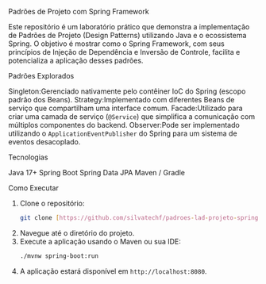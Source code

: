 Padrões de Projeto com Spring Framework

Este repositório é um laboratório prático que demonstra a implementação de Padrões de Projeto (Design Patterns) utilizando Java e o ecossistema Spring. O objetivo é mostrar como o Spring Framework, com seus princípios de Injeção de Dependência e Inversão de Controle, facilita e potencializa a aplicação desses padrões.

Padrões Explorados

Singleton:Gerenciado nativamente pelo contêiner IoC do Spring (escopo padrão dos Beans).
Strategy:Implementado com diferentes Beans de serviço que compartilham uma interface comum.
Facade:Utilizado para criar uma camada de serviço (`@Service`) que simplifica a comunicação com múltiplos componentes do backend.
Observer:Pode ser implementado utilizando o `ApplicationEventPublisher` do Spring para um sistema de eventos desacoplado.


Tecnologias

Java 17+
Spring Boot
Spring Data JPA
Maven / Gradle

Como Executar

1.  Clone o repositório:
    ```bash
    git clone [https://github.com/silvatechf/padroes-lad-projeto-spring.git]
    ```
2.  Navegue até o diretório do projeto.
3.  Execute a aplicação usando o Maven ou sua IDE:
    ```bash
    ./mvnw spring-boot:run
    ```
4.  A aplicação estará disponível em `http://localhost:8080`.
